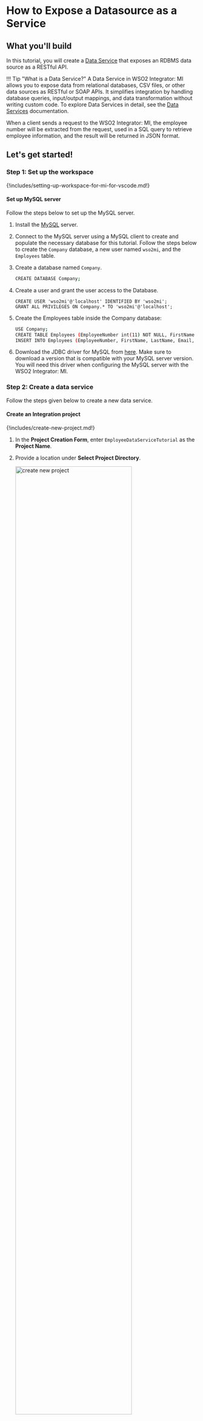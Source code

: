 # How to Expose a Datasource as a Service

## What you'll build

In this tutorial, you will create a [Data Service]({{base_path}}/reference/synapse-properties/data-services/) that exposes an RDBMS data source as a RESTful API.

!!! Tip "What is a Data Service?"
    A Data Service in WSO2 Integrator: MI allows you to expose data from relational databases, CSV files, or other data sources as RESTful or SOAP APIs. It simplifies integration by handling database queries, input/output mappings, and data transformation without writing custom code. To explore Data Services in detail, see the [Data Services]({{base_path}}/reference/synapse-properties/data-services/) documentation.

When a client sends a request to the WSO2 Integrator: MI, the employee number will be extracted from the request, used in a SQL query to retrieve employee information, and the result will be returned in JSON format.

## Let's get started!

### Step 1: Set up the workspace

{!includes/setting-up-workspace-for-mi-for-vscode.md!}

#### Set up MySQL server

Follow the steps below to set up the MySQL server.

1. Install the <a target="_blank" href="https://www.mysql.com/downloads/">MySQL</a> server.

2. Connect to the MySQL server using a MySQL client to create and populate the necessary database for this tutorial. Follow the steps below to create the `Company` database, a new user named `wso2mi`, and the `Employees` table.
    
3. Create a database named `Company`.

    ```bash
    CREATE DATABASE Company;
    ```

4. Create a user and grant the user access to the Database.

    ```
    CREATE USER 'wso2mi'@'localhost' IDENTIFIED BY 'wso2mi';
    GRANT ALL PRIVILEGES ON Company.* TO 'wso2mi'@'localhost';
    ```

5. Create the Employees table inside the Company database:

    ```bash
    USE Company;
    CREATE TABLE Employees (EmployeeNumber int(11) NOT NULL, FirstName varchar(255) NOT NULL, LastName varchar(255) DEFAULT NULL, Email varchar(255) DEFAULT NULL, Salary varchar(255));
    INSERT INTO Employees (EmployeeNumber, FirstName, LastName, Email, Salary) values (3, "Edgar", "Code", "edgar@rdbms.com", 100000);
    ```

6. Download the JDBC driver for MySQL from [here](http://dev.mysql.com/downloads/connector/j/). Make sure to download a version that is compatible with your MySQL server version. You will need this driver when configuring the MySQL server with the WSO2 Integrator: MI.

### Step 2: Create a data service

Follow the steps given below to create a new data service.

#### Create an Integration project

{!includes/create-new-project.md!}

1. In the **Project Creation Form**, enter `EmployeeDataServiceTutorial` as the **Project Name**.

2. Provide a location under **Select Project Directory**.

    <a href="{{base_path}}/assets/img/learn/tutorials/data-service/create-new-project.png"><img src="{{base_path}}/assets/img/learn/tutorials/data-service/create-new-project.png" alt="create new project" width="80%"></a>

3. Click **Create**.

Once you click **Create**, the **Add Artifact** pane will be opened.

#### Create a data service with a data source

1. In the **Add Artifact** interface, click **+ View More** under **Create an Integration**.

2. Select **Data Service** under **Other Artifacts** to open the **Data Service Form**.

    <a href="{{base_path}}/assets/img/learn/tutorials/data-service/select_dataservice_artifact.png"><img src="{{base_path}}/assets/img/learn/tutorials/data-service/select_dataservice_artifact.png" width="80%"></a>

3. Provide `EmployeeDataService` as the **Data Service Name**. In the next step, you will configure a datasource that enables the service to connect to the MySQL database.

4. Click **Add Datasource**.
   
    <a href="{{base_path}}/assets/img/learn/tutorials/data-service/create-new-dataservice.png"><img src="{{base_path}}/assets/img/learn/tutorials/data-service/create-new-dataservice.png" width="80%"></a>
    
5. Set `EmployeeDatasource` as the **Datasource Identifier**, and select `RDBMS` for the **Datasource Type**, since this tutorial uses a MySQL database. Once you select the datasource type, the relevant configuration fields will be displayed.

    <table>
        <thead>
            <tr>
                <th>Property</th>
                <th>Value</th>
                <th>Description</th>
            </tr>
        </thead>
        <tbody>
            <tr>
                <td>
                    <strong>Database Engine</strong>
                </td>
                <td>
                    Select <code>MySQL</code>
                </td>
                <td>Type of the relational database.</td>
            </tr>
            <tr>
                <td>
                    <strong>Hostname</strong>
                </td>
                <td>
                    <code>localhost</code>
                </td>
                <td>Hostname of the MySQL instance.</td>
            </tr>
            <tr>
                <td>
                    <strong>Port</strong>
                </td>
                <td>
                    <code>3306</code>
                </td>
                <td>Port used to access the MySQL instance.</td>
            </tr>
            <tr>
                <td>
                    <strong>Database Name</strong>
                </td>
                <td>
                    <code>Company</code>
                </td>
                <td>Name of the database to connect to.</td>
            </tr>
            <tr>
                <td>
                    <strong>Username</strong>
                </td>
                <td>
                    <code>wso2mi</code>
                </td>
                <td>Username for database authentication.</td>
            </tr>
            <tr>
                <td>
                    <strong>Password</strong>
                </td>
                <td>
                    <code>wso2mi</code>
                </td>
                <td>Password for database authentication.</td>
            </tr>
        </tbody>
    </table>

    !!! Note
        The rest of the configurations will be left as default. For advanced configurations, refer to [Datasource Parameters]({{base_path}}/reference/synapse-properties/data-services/datasource-configuration-parameters/).

    <a href="{{base_path}}/assets/img/learn/tutorials/data-service/datasource-form.png"><img src="{{base_path}}/assets/img/learn/tutorials/data-service/datasource-form.png" width="80%"></a>

6. Click **Next**. 

7. You will be directed to the **Select Database Driver** window to choose a driver. Browse and select the driver JAR file that you downloaded in the [Set up MySQL Server](#set-up-mysql-server) step, and then click **Next**.

    You will then see the **Test Connection** form, where you can verify the connection to the data source using the provided username and password.

8. Click **Test Connection** to verify the connection. A success or failure message will appear based on the result.

    <a href="{{base_path}}/assets/img/learn/tutorials/data-service/datasource-test-connection.png"><img src="{{base_path}}/assets/img/learn/tutorials/data-service/datasource-test-connection.png" width="80%"></a>

9. Once the connection is successful, click **Create** to finalize the data source setup.

10. Finally, click **Create** in the **Data Service** form to add the Data Service to the integration project. In the next steps, you will learn how to create a resource and define a SQL query.

    <a href="{{base_path}}/assets/img/learn/tutorials/data-service/insert-dataservice.png"><img src="{{base_path}}/assets/img/learn/tutorials/data-service/insert-dataservice.png" width="80%"></a>

#### Create a resource

Now, let's create a REST resource that will be used to invoke the SQL query.

1. In the **MI Project Explorer**, select the **EmployeeDataService** that you created in the previous step.

    <a href="{{base_path}}/assets/img/learn/tutorials/data-service/select-dataservice.png"><img src="{{base_path}}/assets/img/learn/tutorials/data-service/select-dataservice.png" width="80%"></a>

2. In the **Data Service Designer**, click the **+ Resources** button to add a new resource.

    <a href="{{base_path}}/assets/img/learn/tutorials/data-service/add-resource.png"><img src="{{base_path}}/assets/img/learn/tutorials/data-service/add-resource.png" width="80%"></a>

    In the next step, you will create a resource that accepts the Employee Number as a path parameter. This value will be used to query the SQL database.

3. Enter the following resource details, then click **Add** to insert the resource into the Data Service.

    <table>
    <tr>
    <th>Property</th>
    <th>Value</th>
    <th>Description</th>
    </tr>
    <tbody>
    <tr>
    <td>Resource Path</td>
    <td><code>Employee/{EmployeeNumber}</code></td>
    <td>
        The request URL should match this resource path. The <code>{EmployeeNumber}</code> variable will be replaced with the value sent in the request.
    </td>
    </tr>
    <tr>
    <td>Resource Method</td>
    <td><code>GET</code></td>
    <td>This resource will accept POST requests.</td>
    </tr>
    </tbody>
    </table>

!!!	tip
    Alternatively, you can generate a Data Service directly from a data source. For more information, refer to [Generate Data Services]({{base_path}}/develop/creating-artifacts/data-services/creating-data-services/#generate-data-service-from-a-datasource).


#### Configure data service

Let’s write an SQL query to retrieve data from the MySQL data source you configured in the previous step, using the Employee Number provided as a path parameter in the GET resource.

1. Open the **DataService View** of the newly created resource by clicking the `GET Employee/{EmployeeNumber}` resource under **Resources** in the **Data Service Designer**.

    <a href="{{base_path}}/assets/img/learn/tutorials/data-service/new-resource.png"><img src="{{base_path}}/assets/img/learn/tutorials/data-service/new-resource.png" width="80%"></a>

    !!! Info
        A single Data Service resource consists of the following key elements:

        - **Input Mapping** – Binds incoming request parameters to SQL query variables.
        - **Query** – Defines the database query using the mapped input parameters.
        - **Transformation** – Defines the output type (such as XML or JSON) and allows optional reshaping of the query result before it is sent in the response.
        - **Output Mapping** – Performs the actual mapping of the SQL query result to the selected response structure, organizing it into a user-friendly format.

2. Click on **Input Mapping** in the **DataService** view.

    <a href="{{base_path}}/assets/img/learn/tutorials/data-service/c.png"><img src="{{base_path}}/assets/img/learn/tutorials/data-service/input-mapping.png" width="80%"></a>

    Here, you will map the `EmployeeNumber` path parameter to the SQL query variable `employee_number`, which will be used in the SQL query.

3. Click **Add Parameter**, specify the following values, and click **Save** to add the input mapping for the Employee Number.

    <table>
    <tr>
    <th>Property</th>
    <th>Description</th>
    </tr>
    <tbody>
    <tr>
    <td>Mapping Name</td>
    <td><code>employee_number</code></td>
    </tr>
    <tr>
    <tr>
    <td>Query Parameter</td>
    <td><code>EmployeeNumber</code></td>
    </tr>
    <tr>
    <td>Parameter Type</td>
    <td><code>SCALAR</code></td>
    </tr>
    <tr>
    <td>SQL Type</td>
    <td><code>STRING</code></td>
    </tr>
    </tbody>
    </table>

    <a href="{{base_path}}/assets/img/learn/tutorials/data-service/input-mapping-2.png"><img src="{{base_path}}/assets/img/learn/tutorials/data-service/input-mapping-2.png" width="30%"></a>

4. Finally, click **Submit** in the **Edit Input Mapping** pane to complete the input mapping configuration.

5. Click on **Query** in the **DataService** view. Here, you will write the SQL query to retrieve employee data using the `employee_number` SQL query variable.
    
6. Enter the following SQL query in the **Query / Expression** field, then click **Submit** to save the query.

    ```sql
    SELECT EmployeeNumber, FirstName, LastName, Email FROM Employees WHERE EmployeeNumber=:employee_number
    ```

    The `:employee_number` syntax is used to reference the SQL query variable you configured earlier.
    When the resource is invoked, the value passed through the `EmployeeNumber` path parameter will be substituted into this query.

    <a href="{{base_path}}/assets/img/learn/tutorials/data-service/define_query.png"><img src="{{base_path}}/assets/img/learn/tutorials/data-service/define_query.png" width="30%"></a>

7. Click on **Transformation** in the **DataService** view. Here, you will set the content type to **JSON**, as the client expects a JSON response.

8. Choose `JSON` as the **Output Type**, then click **Submit** to save the transformation settings.
    
    <a href="{{base_path}}/assets/img/learn/tutorials/data-service/transformation.png"><img src="{{base_path}}/assets/img/learn/tutorials/data-service/transformation.png" width="80%"></a>

9. Click on **Output Mapping** in the **DataService** view. Here, you will define the response JSON using the SQL results (`EmployeeNumber`, `FirstName`, `LastName`, and `Email`) retrieved from the query defined earlier.
    
10. Provide the following JSON template, then click **Submit** to save the output mapping.
    
    ```json
    {
        "Employee":{
            "EmployeeNumber":"$EmployeeNumber",
            "FirstName":"$FirstName",
            "LastName":"$LastName",
            "Email":"$Email"
        }
    }
    ```

    In this JSON template, each placeholder (e.g., `$EmployeeNumber`, `$FirstName`) refers to a column in the SQL query result.  
    The **Output Mapping** binds each of these individual values to a corresponding field in the JSON response.  

    Since we're returning a single record, the mapping is done for a single row, and each key in the `Employee` object maps directly to a column value from the query.

    <a href="{{base_path}}/assets/img/learn/tutorials/data-service/output_mapping.png"><img src="{{base_path}}/assets/img/learn/tutorials/data-service/output_mapping.png" width="80%"></a>

### Step 3: Build and run the artifacts

Now that you have developed the data service using the WSO2 Integrator: MI for the Visual Studio Code plugin, it's time to deploy the integration to the WSO2 Integrator: MI server runtime.

!!! Note
    If you didn’t select a driver JAR file in the [Create a Data Service with a Data Source](#create-a-data-service-with-a-data-source) step, make sure you have added the JAR file to the `<Project_Path>/deployment/libs` directory, or copied it to the `<MI_HOME>/lib` directory.

Click the **Build and Run** icon located in the top right corner of VS Code.

<a href="{{base_path}}/assets/img/learn/tutorials/data-service/build_and_run_btn.png"><img src="{{base_path}}/assets/img/learn/tutorials/data-service/build_and_run_btn.png" width="80%"></a>

### Step 4: Test the data service

Let's test the use case by sending a simple client request that invokes the service.

#### Send the client request

When you run the integration artifact as in [Step 3](#step-3-build-and-run-the-artifacts), the **Runtime Services** interface is opened up. You can see all the available services.

Let's send a request to the API resource. You can use Postman or any other **HTTP Client**:

1. Open the Postman application. If you do not have the application, download it from here : [Postman](https://www.postman.com/downloads/).

2. Add the request information as given below and click the <b>Send</b> button.
    
    <table>
        <tr>
            <th>Method</th>
            <td>
               <code>GET</code> 
            </td>
        </tr>
        <tr>
            <th>Headers</th>
            <td>
               <code>Accept=application/json</code> 
            </td>
        </tr>
        <tr>
            <th>URL</th>
            <td><code>http://localhost:8290/services/EmployeeDataService.HTTPEndpoint/Employee/3</code></br></br>
            </td>
        </tr>
     </table>
     
If you want to send the client request from your terminal:

1. Install and set up [cURL](https://curl.haxx.se/) as your REST client.
2. Execute the following command.
    ```bash
    curl -X GET http://localhost:8290/services/EmployeeDataService.HTTPEndpoint/Employee/3 -H "Accept: application/json"
    ```

#### Analyze the response

You will see the following response received by your <b>HTTP Client</b>:

```json
{
    "Employee": {
        "Email": "edgar@rdbms.com",
        "FirstName": "Edgar",
        "EmployeeNumber": "3",
        "LastName": "Code"
    }
}
```
